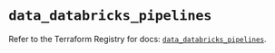 # `data_databricks_pipelines`

Refer to the Terraform Registry for docs: [`data_databricks_pipelines`](https://registry.terraform.io/providers/databricks/databricks/1.96.0/docs/data-sources/pipelines).
